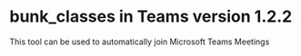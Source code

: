 # bunk_classes in Teams version 1.2.2
This tool can be used to automatically join Microsoft Teams Meetings
